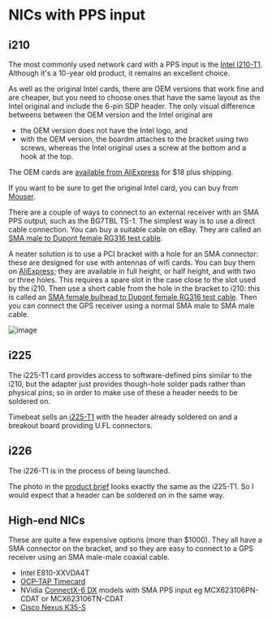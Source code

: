 # NICs with PPS input

## i210

The most commonly used network card with a PPS input is the [Intel I210-T1](https://www.intel.com/content/www/us/en/products/sku/68668/intel-ethernet-server-adapter-i210t1/specifications.html). Although it's a 10-year old product, it remains an excellent choice.

As well as the original Intel cards, there are OEM versions that work fine and
are cheaper, but you need to choose ones that have the same layout as the Intel
original and include the 6-pin SDP header. The only visual difference betweens
between the OEM version and the Intel original are
- the OEM version does not have the Intel logo, and
- with the OEM version, the boardm attaches to the bracket using two screws, whereas the Intel
original uses a screw at the bottom and a hook at the top.

The OEM cards are [available from AliExpress](https://www.aliexpress.com/item/1005002592570089.html) for $18 plus shipping.

If you want to be sure to get the original Intel card, you can buy from 
[Mouser](https://www.mouser.com/c/?q=i210-T1).

There are a couple of ways to connect to an external receiver with an SMA PPS output,
such as the BG7TBL TS-1. 
The simplest way is to use a direct cable connection. You can buy a suitable
cable on eBay. They are called an [SMA male to Dupont female RG316 test cable](https://www.ebay.com/itm/275501972350).

A neater solution is to use a PCI bracket with a hole for an SMA connector:
these are designed for use with antennas of wifi cards.
You can buy them on [AliExpress](https://www.aliexpress.com/item/1005005341638856.htm);
they are available in full height, or half height, and with two or three holes.
This requires a spare slot in the case close to the slot used by the i210.
Then use a short cable from the hole in the bracket to i210:
this is called an [SMA female bulhead to Dupont female RG316 test cable](https://www.ebay.com/itm/275501976151). Then you can connect the GPS receiver using a normal SMA male to SMA male
cable.

![image](https://github.com/jclark/pc-ptp-ntp-guide/assets/499966/1c7e6b94-62c1-41f1-8697-64ddf9322a3c)


## i225

The i225-T1 card provides access to software-defined pins similar to the i210,
but the adapter just provides though-hole solder pads rather than physical pins;
so in order to make use of these a header needs to be soldered on.

Timebeat sells an [i225-T1](https://store.timebeat.app/products/intel-i225-t1-with-sdp-headers-and-a-u-fl-breakout-board) with the header already soldered on and a breakout board providing U.FL connectors.

## i226

The i226-T1 is in the process of being launched.

The photo in the [product brief](https://cdrdv2.intel.com/v1/dl/getContent/765669) looks exactly the same as the i225-T1.
So I would expect that a header can be soldered on in the same way.

## High-end NICs

These are quite a few expensive options (more than $1000). They all have a SMA connector on the bracket, and so they are easy to connect to a GPS receiver using an SMA male-male coaxial cable.

* Intel E810-XXVDA4T
* [OCP-TAP Timecard](https://store.timebeat.app/collections/ocp-tap)
* NVidia [ConnectX-6 DX](https://docs.nvidia.com/networking/display/ConnectX6DxEN/Introduction) models with SMA PPS input eg MCX623106PN-CDAT or MCX623106TN-CDAT
* [Cisco Nexus K35-S](https://www.cisco.com/c/en/us/products/collateral/interfaces-modules/nexus-smartnic/datasheet-c78-743825.html)
